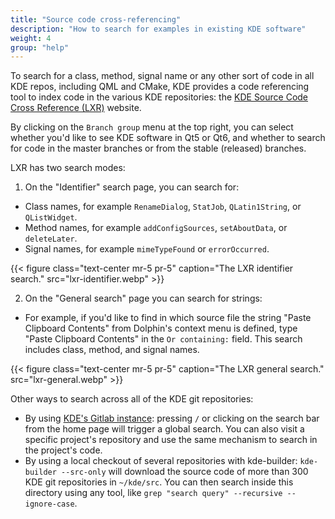 ```yaml
---
title: "Source code cross-referencing"
description: "How to search for examples in existing KDE software"
weight: 4
group: "help"
---
```


To search for a class, method, signal name or any other sort of code in all KDE repos, including QML and CMake, KDE provides a code referencing tool to index code in the various KDE repositories: the [KDE Source Code Cross Reference (LXR)](https://lxr.kde.org/) website.

By clicking on the `Branch group` menu at the top right, you can select whether you'd like to see KDE software in Qt5 or Qt6, and whether to search for code in the master branches or from the stable (released) branches.

LXR has two search modes:

1. On the "Identifier" search page, you can search for:
  * Class names, for example `RenameDialog`, `StatJob`, `QLatin1String`, or `QListWidget`.
  * Method names, for example `addConfigSources`, `setAboutData`, or `deleteLater`.
  * Signal names, for example `mimeTypeFound` or `errorOccurred`.

{{< figure class="text-center mr-5 pr-5" caption="The LXR identifier search." src="lxr-identifier.webp" >}}

2. On the "General search" page you can search for strings:
  * For example, if you'd like to find in which source file the string "Paste Clipboard Contents" from Dolphin's context menu is defined, type "Paste Clipboard Contents" in the `Or containing:` field. This search includes class, method, and signal names.

{{< figure class="text-center mr-5 pr-5" caption="The LXR general search." src="lxr-general.webp" >}}

Other ways to search across all of the KDE git repositories:

* By using [KDE's Gitlab instance](https://invent.kde.org): pressing `/` or clicking on the search bar from the home page will trigger a global search. You can also visit a specific project's repository and use the same mechanism to search in the project's code.
* By using a local checkout of several repositories with kde-builder: `kde-builder --src-only` will download the source code of more than 300 KDE git repositories in `~/kde/src`. You can then search inside this directory using any tool, like `grep "search query" --recursive --ignore-case`.

